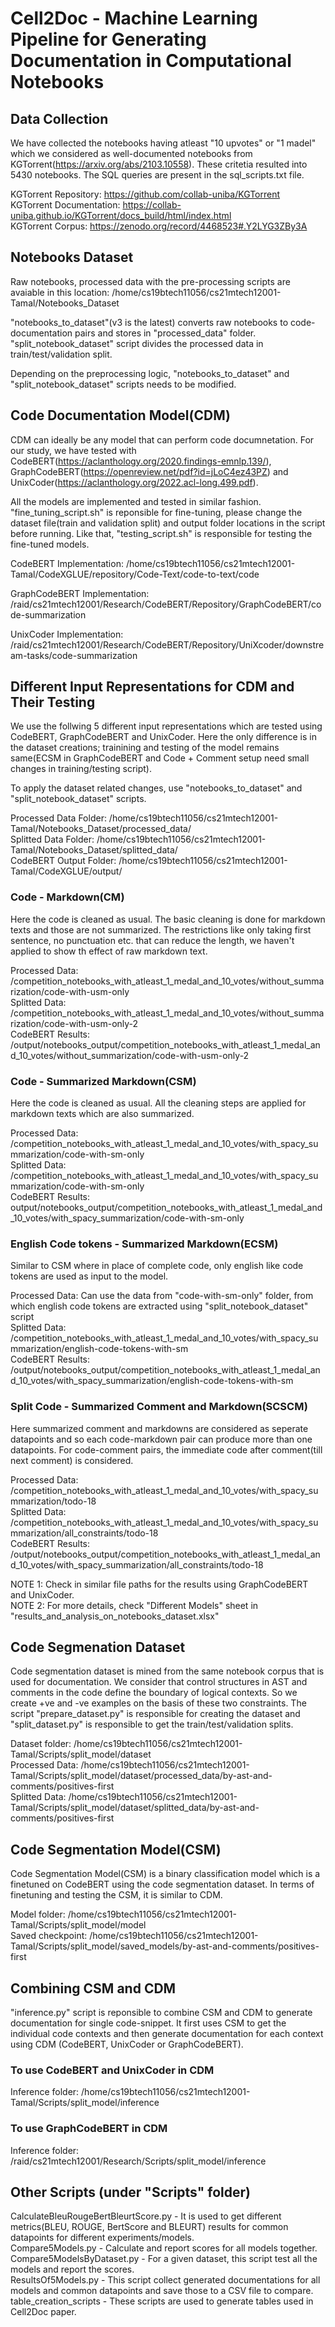 # Cell2Doc - Machine Learning Pipeline for Generating Documentation in Computational Notebooks

## Data Collection

We have collected the notebooks having atleast "10 upvotes" or "1 madel" which we considered as well-documented notebooks from KGTorrent(https://arxiv.org/abs/2103.10558). These critetia resulted into 5430 notebooks. The SQL queries are present in the sql_scripts.txt file.

KGTorrent Repository: https://github.com/collab-uniba/KGTorrent
<br/>KGTorrent Documentation: https://collab-uniba.github.io/KGTorrent/docs_build/html/index.html
<br/>KGTorrent Corpus: https://zenodo.org/record/4468523#.Y2LYG3ZBy3A

## Notebooks Dataset

Raw notebooks, processed data with the pre-processing scripts are avaiable in this location: /home/cs19btech11056/cs21mtech12001-Tamal/Notebooks_Dataset

"notebooks_to_dataset"(v3 is the latest) converts raw notebooks to code-documentation pairs and stores in "processed_data" folder. "split_notebook_dataset" script divides the processed data in train/test/validation split.

Depending on the preprocessing logic, "notebooks_to_dataset" and "split_notebook_dataset" scripts needs to be modified.

## Code Documentation Model(CDM)

CDM can ideally be any model that can perform code documnetation. For our study, we have tested with CodeBERT(https://aclanthology.org/2020.findings-emnlp.139/), GraphCodeBERT(https://openreview.net/pdf?id=jLoC4ez43PZ) and UnixCoder(https://aclanthology.org/2022.acl-long.499.pdf).

All the models are implemented and tested in similar fashion. "fine_tuning_script.sh" is reponsible for fine-tuning, please change the dataset file(train and validation split) and output folder locations in the script before running. Like that, "testing_script.sh" is responsible for testing the fine-tuned models.

CodeBERT Implementation: /home/cs19btech11056/cs21mtech12001-Tamal/CodeXGLUE/repository/Code-Text/code-to-text/code

GraphCodeBERT Implementation: /raid/cs21mtech12001/Research/CodeBERT/Repository/GraphCodeBERT/code-summarization

UnixCoder Implementation: /raid/cs21mtech12001/Research/CodeBERT/Repository/UniXcoder/downstream-tasks/code-summarization

## Different Input Representations for CDM and Their Testing

We use the follwing 5 different input representations which are tested using CodeBERT, GraphCodeBERT and UnixCoder. Here the only difference is in the dataset creations; trainining and testing of the model remains same(ECSM in GraphCodeBERT and Code + Comment setup need small changes in training/testing script).

To apply the dataset related changes, use "notebooks_to_dataset" and "split_notebook_dataset" scripts.

Processed Data Folder: /home/cs19btech11056/cs21mtech12001-Tamal/Notebooks_Dataset/processed_data/
<br/>Splitted Data Folder: /home/cs19btech11056/cs21mtech12001-Tamal/Notebooks_Dataset/splitted_data/
<br/>CodeBERT Output Folder: /home/cs19btech11056/cs21mtech12001-Tamal/CodeXGLUE/output/

### Code - Markdown(CM)

Here the code is cleaned as usual. The basic cleaning is done for markdown texts and those are not summarized. The restrictions like only taking first sentence, no punctuation etc. that can reduce the length, we haven't applied to show th effect of raw markdown text.

Processed Data: <processed data folder>/competition_notebooks_with_atleast_1_medal_and_10_votes/without_summarization/code-with-usm-only
<br/>Splitted Data: <splitted data folder>/competition_notebooks_with_atleast_1_medal_and_10_votes/without_summarization/code-with-usm-only-2
<br/>CodeBERT Results: <CodeXglue folder>/output/notebooks_output/competition_notebooks_with_atleast_1_medal_and_10_votes/without_summarization/code-with-usm-only-2

### Code - Summarized Markdown(CSM)

Here the code is cleaned as usual. All the cleaning steps are applied for markdown texts which are also summarized.

Processed Data: <processed data folder>/competition_notebooks_with_atleast_1_medal_and_10_votes/with_spacy_summarization/code-with-sm-only
<br/>Splitted Data: <splitted data folder>/competition_notebooks_with_atleast_1_medal_and_10_votes/with_spacy_summarization/code-with-sm-only
<br/>CodeBERT Results: <CodeXglue folder>output/notebooks_output/competition_notebooks_with_atleast_1_medal_and_10_votes/with_spacy_summarization/code-with-sm-only

### English Code tokens - Summarized Markdown(ECSM)

Similar to CSM where in place of complete code, only english like code tokens are used as input to the model.

Processed Data: Can use the data from "code-with-sm-only" folder, from which english code tokens are extracted using "split_notebook_dataset" script
<br/>Splitted Data: <splitted data folder>/competition_notebooks_with_atleast_1_medal_and_10_votes/with_spacy_summarization/english-code-tokens-with-sm
<br/>CodeBERT Results: <CodeXglue folder>/output/notebooks_output/competition_notebooks_with_atleast_1_medal_and_10_votes/with_spacy_summarization/english-code-tokens-with-sm

### Split Code - Summarized Comment and Markdown(SCSCM)

Here summarized comment and markdowns are considered as seperate datapoints and so each code-markdown pair can produce more than one datapoints. For code-comment pairs, the immediate code after comment(till next comment) is considered.

Processed Data: <processed data folder>/competition_notebooks_with_atleast_1_medal_and_10_votes/with_spacy_summarization/todo-18
<br/>Splitted Data: <splitted data folder>/competition_notebooks_with_atleast_1_medal_and_10_votes/with_spacy_summarization/all_constraints/todo-18
<br/>CodeBERT Results: <CodeXglue folder>/output/notebooks_output/competition_notebooks_with_atleast_1_medal_and_10_votes/with_spacy_summarization/all_constraints/todo-18

NOTE 1: Check in similar file paths for the results using GraphCodeBERT and UnixCoder. 
<br/>NOTE 2: For more details, check "Different Models" sheet in "results_and_analysis_on_notebooks_dataset.xlsx"

## Code Segmenation Dataset
  
Code segmentation dataset is mined from the same notebook corpus that is used for documentation. We consider that control structures in AST and comments in the code define the boundary of logical contexts. So we create +ve and -ve examples on the basis of these two constraints. The script "prepare_dataset.py" is responsible for creating the dataset and "split_dataset.py" is responsible to get the train/test/validation splits.

Dataset folder: /home/cs19btech11056/cs21mtech12001-Tamal/Scripts/split_model/dataset
<br/>Processed Data: /home/cs19btech11056/cs21mtech12001-Tamal/Scripts/split_model/dataset/processed_data/by-ast-and-comments/positives-first
<br/>Splitted Data: /home/cs19btech11056/cs21mtech12001-Tamal/Scripts/split_model/dataset/splitted_data/by-ast-and-comments/positives-first

## Code Segmentation Model(CSM)
  
Code Segmentation Model(CSM) is a binary classification model which is a finetuned on CodeBERT using the code segmentation dataset. In terms of finetuning and testing the CSM, it is similar to CDM.
  
Model folder: /home/cs19btech11056/cs21mtech12001-Tamal/Scripts/split_model/model
<br/>Saved checkpoint: /home/cs19btech11056/cs21mtech12001-Tamal/Scripts/split_model/saved_models/by-ast-and-comments/positives-first

## Combining CSM and CDM
  
"inference.py" script is reponsible to combine CSM and CDM to generate documentation for single code-snippet. It first uses CSM to get the individual code contexts and then generate documentation for each context using CDM (CodeBERT, UnixCoder or GraphCodeBERT).
  
### To use CodeBERT and UnixCoder in CDM
  
Inference folder: /home/cs19btech11056/cs21mtech12001-Tamal/Scripts/split_model/inference
  
### To use GraphCodeBERT in CDM
  
Inference folder: /raid/cs21mtech12001/Research/Scripts/split_model/inference

## Other Scripts (under "Scripts" folder)
  
CalculateBleuRougeBertBleurtScore.py - It is used to get different metrics(BLEU, ROUGE, BertScore and BLEURT) results for common datapoints for different experiments/models.
<br/>Compare5Models.py - Calculate and report scores for all models together.
<br/>Compare5ModelsByDataset.py - For a given dataset, this script test all the models and report the scores.
<br/>ResultsOf5Models.py - This script collect generated documentations for all models and common datapoints and save those to a CSV file to compare.
<br/>table_creation_scripts - These scripts are used to generate tables used in Cell2Doc paper.

